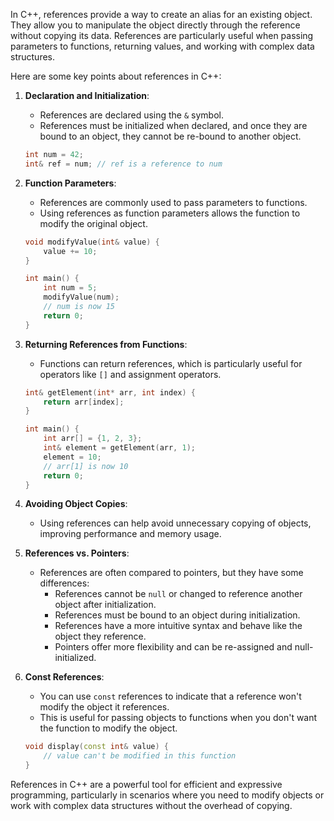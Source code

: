 In C++, references provide a way to create an alias for an existing object. They allow you to manipulate the object directly through the reference without copying its data. References are particularly useful when passing parameters to functions, returning values, and working with complex data structures.

Here are some key points about references in C++:

1. **Declaration and Initialization**:
   - References are declared using the `&` symbol.
   - References must be initialized when declared, and once they are bound to an object, they cannot be re-bound to another object.

   ```cpp
   int num = 42;
   int& ref = num; // ref is a reference to num
   ```

2. **Function Parameters**:
   - References are commonly used to pass parameters to functions.
   - Using references as function parameters allows the function to modify the original object.

   ```cpp
   void modifyValue(int& value) {
       value += 10;
   }

   int main() {
       int num = 5;
       modifyValue(num);
       // num is now 15
       return 0;
   }
   ```

3. **Returning References from Functions**:
   - Functions can return references, which is particularly useful for operators like `[]` and assignment operators.

   ```cpp
   int& getElement(int* arr, int index) {
       return arr[index];
   }

   int main() {
       int arr[] = {1, 2, 3};
       int& element = getElement(arr, 1);
       element = 10;
       // arr[1] is now 10
       return 0;
   }
   ```

4. **Avoiding Object Copies**:
   - Using references can help avoid unnecessary copying of objects, improving performance and memory usage.

5. **References vs. Pointers**:
   - References are often compared to pointers, but they have some differences:
     - References cannot be `null` or changed to reference another object after initialization.
     - References must be bound to an object during initialization.
     - References have a more intuitive syntax and behave like the object they reference.
     - Pointers offer more flexibility and can be re-assigned and null-initialized.

6. **Const References**:
   - You can use `const` references to indicate that a reference won't modify the object it references.
   - This is useful for passing objects to functions when you don't want the function to modify the object.

   ```cpp
   void display(const int& value) {
       // value can't be modified in this function
   }
   ```

References in C++ are a powerful tool for efficient and expressive programming, particularly in scenarios where you need to modify objects or work with complex data structures without the overhead of copying.